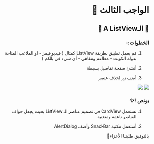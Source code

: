 <div dir = "rtl">

# الواجب الثالث  💚
## 💚 الـA ListView 💚
### الخطوات:- 


1. قم بعمل تطبيق بطريقة ListView كمثال ( فيديو قيمز - او الملاعب المتاحة بدولة الكويت - مطاعم ومقاهي - أي شيء في بالكم )

2. أنشئ صفحة تفاصيل بسيطة

3. أضف زر لحذف عنصر


<img src="https://cdn.discordapp.com/attachments/813579845433819136/991134861249237103/unknown.png"/>
<img src="https://cdn.discordapp.com/attachments/813579845433819136/991134908779077733/unknown.png"/>


### بونص !✨

 1. نستعمل CardView في تصميم عناصر          الـ ListView بحيث يجعل حواف العناصر ناعمة ومنحنية

2. أستعمل مكتبة SnackBar وأضف AlertDialog

بالتوفيق طلبتنا الأعزاء🤗

